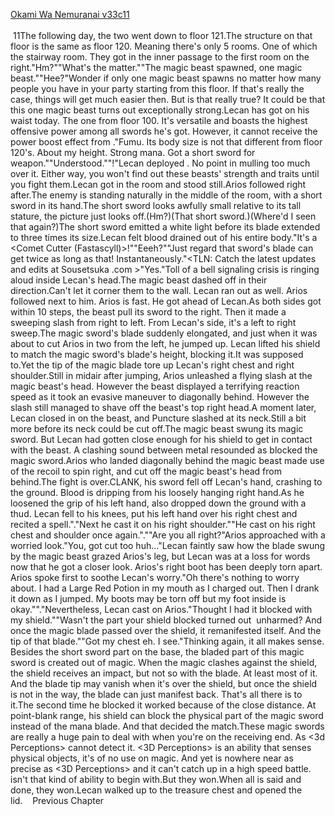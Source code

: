 [Okami Wa Nemuranai v33c11](https://www.sousetsuka.com/2021/01/okami-wa-nemuranai-3311.html)
<br/><br/>
 11The following day, the two went down to floor 121.The structure on that floor is the same as floor 120. Meaning there's only 5 rooms. One of which the stairway room. They got in the inner passage to the first room on the right."Hm?""What's the matter.""The magic beast spawned, one magic beast.""Hee?"Wonder if only one magic beast spawns no matter how many people you have in your party starting from this floor. If that's really the case, things will get much easier then. But is that really true? It could be that this one magic beast turns out exceptionally strong.Lecan has got <Power Sword> on his waist today. The one from floor 100. It's versatile and boasts the highest offensive power among all swords he's got. However, it cannot receive the power boost effect from <Guardian Jewel of Zana>."Fumu. Its body size is not that different from floor 120's. About my height. Strong mana. Got a short sword for weapon.""Understood.""<Deploy>!"Lecan deployed <Shield of Wolkan>. No point in mulling too much over it. Either way, you won't find out these beasts' strength and traits until you fight them.Lecan got in the room and stood still.Arios followed right after.The enemy is standing naturally in the middle of the room, with a short sword in its hand.The short sword looks awfully small relative to its tall stature, the picture just looks off.(Hm?)(That short sword.)(Where'd I seen that again?)The short sword emitted a white light before its blade extended to three times its size.Lecan felt blood drained out of his entire body."It's a <Comet Cutter (Fastascyll)>!""Eeeh?""Just regard that sword's blade can get twice as long as that! Instantaneously."<TLN: Catch the latest updates and edits at Sousetsuka .com >"Yes."Toll of a bell signaling crisis is ringing aloud inside Lecan's head.The magic beast dashed off in their direction.Can't let it corner them to the wall. Lecan ran out as well. Arios followed next to him. Arios is fast. He got ahead of Lecan.As both sides got within 10 steps, the beast pull its sword to the right. Then it made a sweeping slash from right to left. From Lecan's side, it's a left to right sweep.The magic sword's blade suddenly elongated, and just when it was about to cut Arios in two from the left, he jumped up. Lecan lifted his shield to match the magic sword's blade's height, blocking it.It was supposed to.Yet the tip of the magic blade tore up Lecan's right chest and right shoulder.Still in midair after jumping, Arios unleashed a flying slash at the magic beast's head. However the beast displayed a terrifying reaction speed as it took an evasive maneuver to diagonally behind. However the slash still managed to shave off the beast's top right head.A moment later, Lecan closed in on the beast, and Puncture slashed at its neck.Still a bit more before its neck could be cut off.The magic beast swung its magic sword. But Lecan had gotten close enough for his shield to get in contact with the beast. A clashing sound between metal resounded as <Shield of Wolkan> blocked the magic sword.Arios who landed diagonally behind the magic beast made use of the recoil to spin right, and cut off the magic beast's head from behind.The fight is over.CLANK, his sword fell off Lecan's hand, crashing to the ground. Blood is dripping from his loosely hanging right hand.As he loosened the grip of his left hand, <Shield of Wolkan> also dropped down the ground with a thud. Lecan fell to his knees, put his left hand over his right chest and recited a spell."<Recovery>."Next he cast it on his right shoulder."<Recovery>"He cast <Recovery> on his right chest and shoulder once again."<Recovery><Recovery>.""Are you all right?"Arios approached with a worried look."You, got cut too huh..."Lecan faintly saw how the blade swung by the magic beast grazed Arios's leg, but Lecan was at a loss for words now that he got a closer look. Arios's right boot has been deeply torn apart. Arios spoke first to soothe Lecan's worry."Oh there's nothing to worry about. I had a Large Red Potion in my mouth as I charged out. Then I drank it down as I jumped. My boots may be torn off but my foot inside is okay.""<Recovery>."Nevertheless, Lecan cast <Recovery> on Arios."Thought I had it blocked with my shield.""Wasn't the part your shield blocked turned out  unharmed? And once the magic blade passed over the shield, it remanifested itself. And the tip of that blade.""Got my chest eh. I see."Thinking again, it all makes sense. Besides the short sword part on the base, the bladed part of this magic sword is created out of magic. When the magic clashes against the shield, the shield receives an impact, but not so with the blade. At least most of it. And the blade tip may vanish when it's over the shield, but once the shield is not in the way, the blade can just manifest back. That's all there is to it.The second time he blocked it worked because of the close distance. At point-blank range, his shield can block the physical part of the magic sword instead of the mana blade. And that decided the match.These magic swords are really a huge pain to deal with when you're on the receiving end. As <3d Perceptions> cannot detect it. <3D Perceptions> is an ability that senses physical objects, it's of no use on magic. And yet <Mana Detection> is nowhere near as precise as <3D Perceptions> and it can't catch up in a high speed battle. <Mana Detection> isn't that kind of ability to begin with.But they won.When all is said and done, they won.Lecan walked up to the treasure chest and opened the lid.    Previous Chapter <br/>

